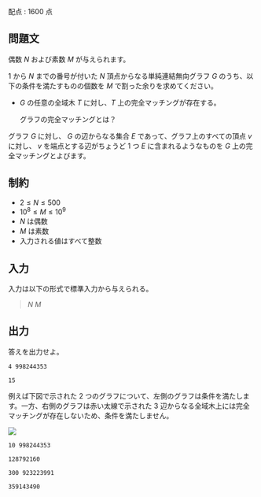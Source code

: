 配点 : $1600$ 点

## 問題文

偶数 $N$ および素数 $M$ が与えられます。

$1$ から $N$ までの番号が付いた $N$ 頂点からなる単純連結無向グラフ $G$ のうち、以下の条件を満たすものの個数を $M$ で割った余りを求めてください。

- $G$ の任意の全域木 $T$ に対し、$T$ 上の完全マッチングが存在する。

    グラフの完全マッチングとは？

グラフ $G$ に対し、 $G$ の辺からなる集合 $E$ であって、グラフ上のすべての頂点 $v$ に対し、 $v$ を端点とする辺がちょうど $1$ つ $E$ に含まれるようなものを $G$ 上の完全マッチングとよびます。

## 制約

- $2 \leq N \leq 500$
- $10^8 \leq M \leq 10^9$
- $N$ は偶数
- $M$ は素数
- 入力される値はすべて整数

## 入力

入力は以下の形式で標準入力から与えられる。

> $N$ $M$

## 出力

答えを出力せよ。

```input1
4 998244353
```

```output1
15
```

例えば下図で示された $2$ つのグラフについて、左側のグラフは条件を満たします。一方、右側のグラフは赤い太線で示された $3$ 辺からなる全域木上には完全マッチングが存在しないため、条件を満たしません。

![](https://img.atcoder.jp/agc065/2ef467c5e79ec3372986afd95c28100a.png)

```input2
10 998244353
```

```output2
128792160
```

```input3
300 923223991
```

```output3
359143490
```